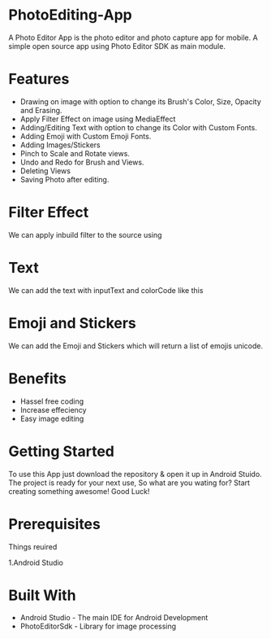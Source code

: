 # PhotoEditing-App

A Photo Editor App is the photo editor and photo capture app for mobile. A simple open source app using Photo Editor SDK as main module.

# Features
- Drawing on image with option to change its Brush's Color, Size, Opacity and Erasing.
- Apply Filter Effect on image using MediaEffect
- Adding/Editing Text with option to change its Color with Custom Fonts.
- Adding Emoji with Custom Emoji Fonts.
- Adding Images/Stickers
- Pinch to Scale and Rotate views.
- Undo and Redo for Brush and Views.
- Deleting Views
- Saving Photo after editing.

# Filter Effect

We can apply inbuild filter to the source using


# Text
We can add the text with inputText and colorCode like this 


# Emoji and Stickers
We can add the Emoji and Stickers which will return a list of emojis unicode.

# Benefits
- Hassel free coding
- Increase effeciency
- Easy image editing

# Getting Started
To use this App just download the repository & open it up in Android Stuido. The project is ready for your next use, So what are you wating for? Start creating something awesome! Good Luck!

# Prerequisites
Things reuired

1.Android Studio

# Built With
- Android Studio - The main IDE for Android Development
- PhotoEditorSdk - Library for image processing

